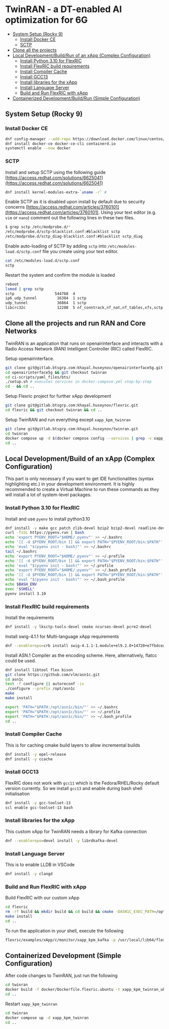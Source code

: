 # TwinRAN - a DT-enabled AI optimization for 6G

<!-- TOC start (generated with https://github.com/derlin/bitdowntoc) -->

- [System Setup (Rocky 9)](#system-setup-rocky-9)
   * [Install Docker CE](#install-docker-ce)
   * [SCTP](#sctp)
- [Clone all the projects](#clone-all-the-projects)
- [Local Development/Build/Run of an xApp (Complex Configuration)](#local-developmentbuildrun-of-an-xapp-complex-configuration)
   * [Install Python 3.10 for FlexRIC](#install-python-310-for-flexric)
   * [Install FlexRIC build requirements](#install-flexric-build-requirements)
   * [Install Compiler Cache](#install-compiler-cache)
   * [Install GCC13](#install-gcc13)
   * [Install libraries for the xApp](#install-libraries-for-the-xapp)
   * [Install Language Server](#install-language-server)
   * [Build and Run FlexRIC with xApp](#build-and-run-flexric-with-xapp)
- [Containerized Development/Build/Run (Simple Configuration)](#containerized-developmentbuildrun-simple-configuration)

<!-- TOC end -->

<!-- TOC --><a name="system-setup-rocky-9"></a>
## System Setup (Rocky 9)

<!-- TOC --><a name="install-docker-ce"></a>
### Install Docker CE

```sh
dnf config-manager --add-repo https://download.docker.com/linux/centos/docker-ce.repo
dnf install docker-ce docker-ce-cli containerd.io
systemctl enable --now docker
```

<!-- TOC --><a name="sctp"></a>
### SCTP
Install and setup SCTP using the following guide [https://access.redhat.com/solutions/6625041](https://access.redhat.com/solutions/6625041)

```sh
dnf install kernel-modules-extra-`uname -r` # 
```

Enable SCTP as it is disabled upon install by default due to security concerns [https://access.redhat.com/articles/3760101](https://access.redhat.com/articles/3760101). Using your text editor (e.g. `vim` or `nano`) comment out the following lines in these two files.

```sh
$ grep sctp /etc/modprobe.d/*
/etc/modprobe.d/sctp-blacklist.conf:#blacklist sctp
/etc/modprobe.d/sctp_diag-blacklist.conf:#blacklist sctp_diag
```

Enable auto-loading of SCTP by adding `sctp` into `/etc/modules-load.d/sctp.conf` file you create using your text editor.

```sh
cat /etc/modules-load.d/sctp.conf
sctp
```

Restart the system and confirm the module is loaded
```sh
reboot
lsmod | grep sctp
sctp                  544768  4
ip6_udp_tunnel         16384  1 sctp
udp_tunnel             36864  1 sctp
libcrc32c              12288  5 nf_conntrack,nf_nat,nf_tables,xfs,sctp
```

<!-- TOC --><a name="clone-all-the-projects"></a>
## Clone all the projects and run RAN and Core Networks

TwinRAN is an application that runs on openairinterface and interacts with a Radio Access Network (RAN) Intelligent Controller (RIC) called FlexRIC.

Setup openairinterface.

```sh
git clone git@gitlab.btsgrp.com:khayal.huseynov/openairinterface5g.git
cd openairinterface5g && git checkout twinran
cd ci-scripts/yaml_files/bts/
./setup.sh # executes services in docker-compose.yml step-by-step
cd - && cd ..
```

Setup Flexric project for further xApp development

```sh
git clone git@gitlab.btsgrp.com:khayal.huseynov/flexric.git
cd flexric && git checkout twinran && cd ..
```

Setup TwinRAN and run everything except `xapp_kpm_twinran`

```sh
git clone git@gitlab.btsgrp.com:khayal.huseynov/twinran.git
cd twinran
docker compose up -d $(docker compose config --services | grep -v xapp_kpm_twinran)
cd ..
```

<!-- TOC --><a name="local-developmentbuildrun-of-an-xapp-complex-configuration"></a>
## Local Development/Build of an xApp (Complex Configuration)

This part is only necessary if you want to get IDE functionalities (syntax highlighting etc.) in your development environment. It is highly recommended to create a Virtual Machine to run these commands as they will install a lot of system-level packages.

<!-- TOC --><a name="install-python-310-for-flexric"></a>
### Install Python 3.10 for FlexRIC

Install and use `pyenv` to install python3.10

```sh
dnf install -y make gcc patch zlib-devel bzip2 bzip2-devel readline-devel sqlite sqlite-devel openssl-devel tk-devel libffi-devel xz-devel libuuid-devel gdbm-libs libnsl2
curl -fsSL https://pyenv.run | bash
echo 'export PYENV_ROOT="$HOME/.pyenv"' >> ~/.bashrc
echo '[[ -d $PYENV_ROOT/bin ]] && export PATH="$PYENV_ROOT/bin:$PATH"' >> ~/.bashrc
echo 'eval "$(pyenv init - bash)"' >> ~/.bashrc
tail ~/.bashrc
echo 'export PYENV_ROOT="$HOME/.pyenv"' >> ~/.profile
echo '[[ -d $PYENV_ROOT/bin ]] && export PATH="$PYENV_ROOT/bin:$PATH"' >> ~/.profile
echo 'eval "$(pyenv init - bash)"' >> ~/.profile
echo 'export PYENV_ROOT="$HOME/.pyenv"' >> ~/.bash_profile
echo '[[ -d $PYENV_ROOT/bin ]] && export PATH="$PYENV_ROOT/bin:$PATH"' >> ~/.bash_profile
echo 'eval "$(pyenv init - bash)"' >> ~/.bash_profile
echo $BASH_ENV
exec "$SHELL"
pyenv install 3.10
```

<!-- TOC --><a name="install-flexric-build-requirements"></a>
### Install FlexRIC build requirements

Install the requirements

```sh
dnf install -y lksctp-tools-devel cmake ncurses-devel pcre2-devel
```

Install swig-4.1.1 for Multi-language xApp requirements

```sh
dnf --enablerepo=crb install swig-4.1.1-1.module+el9.2.0+14720+e7fbdcea.x86_64.rpm
```

Install ASN.1 Compiler as the encoding scheme. Here, alternatively, flatcc could be used.

```sh
dnf install libtool flex bison
git clone https://github.com/vlm/asn1c.git
cd asn1c
test -f configure || autoreconf -iv
./configure --prefix /opt/asn1c
make
make install

export 'PATH="$PATH:/opt/asn1c/bin/"' >> ~/.bashrc
export 'PATH="$PATH:/opt/asn1c/bin/"' >> ~/.profile
export 'PATH="$PATH:/opt/asn1c/bin/"' >> ~/.bash_profile
cd ..
```

<!-- TOC --><a name="install-compiler-cache"></a>
### Install Compiler Cache

This is for caching cmake build layers to allow incremental builds

```sh
dnf install -y epel-release
dnf install -y ccache
```

<!-- TOC --><a name="install-gcc13"></a>
### Install GCC13

FlexRIC does not work with `gcc11` which is the Fedora/RHEL/Rocky default version currently. So we install `gcc13` and enable during bash shell initialisation

```sh
dnf install -y gcc-toolset-13
scl enable gcc-toolset-13 bash
```

<!-- TOC --><a name="install-libraries-for-the-xapp"></a>
### Install libraries for the xApp

This custom xApp for TwinRAN needs a library for Kafka connection

```sh
dnf --enablerepo=devel install -y librdkafka-devel
```

<!-- TOC --><a name="install-language-server"></a>
### Install Language Server

This is to enable LLDB in VSCode

```sh
dnf install -y clangd
```

<!-- TOC --><a name="build-and-run-flexric-with-xapp"></a>
### Build and Run FlexRIC with xApp

Build FlexRIC with our custom xApp

```sh
cd flexric
rm -rf build && mkdir build && cd build && cmake -DASN1C_EXEC_PATH=/opt/asn1c/bin/asn1c -DE2AP_VERSION=E2AP_V3 -DKPM_VERSION=KPM_V3_00 .. && make -j$(nproc) VERBOSE=1 2>&1 | tee build.log
make install
cd ..
```

To run the application in your shell, execute the following

```sh
flexric/examples/xApp/c/monitor/xapp_kpm_kafka -p /usr/local/lib64/flexric/ # default looks at lib instead of lib64
```

<!-- TOC --><a name="containerized-developmentbuildrun-simple-configuration"></a>
## Containerized Development (Simple Configuration)

After code changes to TwinRAN, just run the following

```sh
cd twinran
docker build -f docker/Dockerfile.flexric.ubuntu -t xapp_kpm_twinran_ubuntu:latest . --progress=plain 2>&1 | tee build.log
cd ..
```

Restart `xapp_kpm_twinran`

```sh
cd twinran
docker compose up -d xapp_kpm_twinran
cd ..
```

